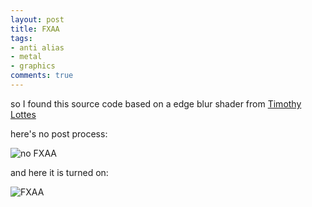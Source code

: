 ```yaml
---
layout: post
title: FXAA
tags:
- anti alias
- metal
- graphics
comments: true
---
```

so I found this source code based on a edge blur shader from [Timothy Lottes](http://www.geeks3d.com/20110405/fxaa-fast-approximate-anti-aliasing-demo-glsl-opengl-test-radeon-geforce/3/)

here's no post process:

![no FXAA](https://github.com/sntwo/Mercury/blob/master/Screen.Shot.2016-02-29.at.7.52.07.PM.png?raw=true)

and here it is turned on:

![FXAA](https://github.com/sntwo/Mercury/blob/master/Screen.Shot.2016-02-29.at.8.01.20.PM.png?raw=true)






